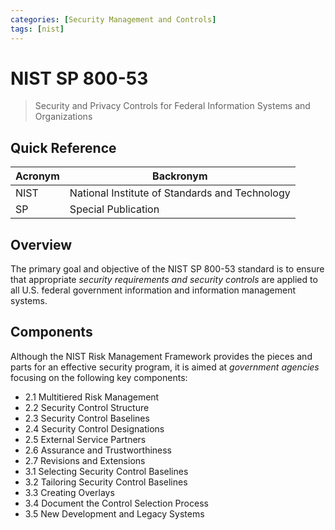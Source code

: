 ```yaml
---
categories: [Security Management and Controls]
tags: [nist]
---
```


# NIST SP 800-53

> Security and Privacy Controls for Federal Information Systems and Organizations

## Quick Reference

| Acronym | Backronym |
| - | - |
| NIST | National Institute of Standards and Technology |
| SP | Special Publication |

## Overview

The primary goal and objective of the NIST SP 800-53 standard is to ensure that appropriate *security requirements and security controls* are applied to all U.S. federal government information and information management systems.

## Components

Although the NIST Risk Management Framework provides the pieces and parts for an effective security program, it is aimed at *government agencies* focusing on the following key components:

- 2.1 Multitiered Risk Management
- 2.2 Security Control Structure
- 2.3 Security Control Baselines
- 2.4 Security Control Designations
- 2.5 External Service Partners
- 2.6 Assurance and Trustworthiness
- 2.7 Revisions and Extensions
- 3.1 Selecting Security Control Baselines
- 3.2 Tailoring Security Control Baselines
- 3.3 Creating Overlays
- 3.4 Document the Control Selection Process
- 3.5 New Development and Legacy Systems
